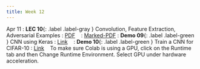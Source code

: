```yaml
---
title: Week 12
---
```


Apr 11
: **LEC 10**{: .label .label-gray } Convolution, Feature Extraction, Adversarial Examples
  : [PDF](lectures/10-CNN/Lec10.pdf) &nbsp;&nbsp;
  : [Marked-PDF](lectures/10-CNN/Lec10-marked.pdf)
: **Demo 09**{: .label .label-green } CNN using Keras
  : [Link](https://drive.google.com/file/d/1dWutSr4QJUPjuqMxWo_YrVYFMN2-HaPn/view?usp=sharing) &nbsp;&nbsp;
: **Demo 10**{: .label .label-green } Train a CNN for CIFAR-10
  : [Link](https://drive.google.com/file/d/1kuOho7zFwYIeyFvBp8s2I0kR3ZSB8_DI/view?usp=sharing) &nbsp;&nbsp;
  To make sure Colab is using a GPU, click on the Runtime tab and then Change Runtime Environment. Select GPU under hardware acceleration.